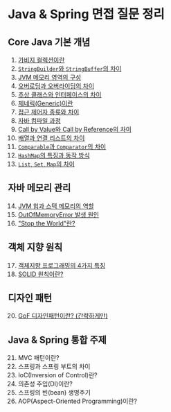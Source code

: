 # Java & Spring 면접 질문 정리

## Core Java 기본 개념
1. [가비지 컬렉션이란](https://github.com/inflearn-cs-study/cs/tree/main/Java_Spring/JS_01)
2. [`StringBuilder`와 `StringBuffer`의 차이](https://github.com/inflearn-cs-study/cs/tree/main/Java_Spring/JS_01)
3. [JVM 메모리 영역의 구성](https://github.com/inflearn-cs-study/cs/tree/main/Java_Spring/JS_02)
4. [오버로딩과 오버라이딩의 차이](https://github.com/inflearn-cs-study/cs/tree/main/Java_Spring/JS_03)
5. [추상 클래스와 인터페이스의 차이](https://github.com/inflearn-cs-study/cs/tree/main/Java_Spring/JS_03)
6. [제네릭(Generic)이란](https://github.com/inflearn-cs-study/cs/tree/main/Java_Spring/JS_04)
7. [접근 제어자 종류와 차이](https://github.com/inflearn-cs-study/cs/tree/main/Java_Spring/JS_05)
8. [자바 컴파일 과정](https://github.com/inflearn-cs-study/cs/tree/main/Java_Spring/JS_05)
9. [Call by Value와 Call by Reference의 차이](https://github.com/inflearn-cs-study/cs/tree/main/Java_Spring/JS_06)
10. [배열과 연결 리스트의 차이](https://github.com/inflearn-cs-study/cs/tree/main/Java_Spring/JS_06)
11. [`Comparable`과 `Comparator`의 차이](https://github.com/inflearn-cs-study/cs/tree/main/Java_Spring/JS_07)
12. [`HashMap`의 특징과 동작 방식](https://github.com/inflearn-cs-study/cs/tree/main/Java_Spring/JS_07)
13. [`List`, `Set`, `Map`의 차이](https://github.com/inflearn-cs-study/cs/tree/main/Java_Spring/JS_07)

## 자바 메모리 관리
14. [JVM 힙과 스택 메모리의 역할](https://github.com/inflearn-cs-study/cs/tree/main/Java_Spring/JS_08)
15. [OutOfMemoryError 발생 원인](https://github.com/inflearn-cs-study/cs/tree/main/Java_Spring/JS_08)
16. ["Stop the World"란?](https://github.com/inflearn-cs-study/cs/tree/main/Java_Spring/JS_08)

## 객체 지향 원칙
17. [객체지향 프로그래밍의 4가지 특징](https://github.com/inflearn-cs-study/cs/tree/main/Java_Spring/JS_09)
19. [SOLID 원칙이란?](https://github.com/inflearn-cs-study/cs/tree/main/Java_Spring/JS_09)

## 디자인 패턴
20. [GoF 디자인패턴이란? (간략하게만)](https://github.com/inflearn-cs-study/cs/tree/main/Java_Spring/JS_10)

## Java & Spring 통합 주제
21. MVC 패턴이란?
22. 스프링과 스프링 부트의 차이
23. IoC(Inversion of Control)란?
24. 의존성 주입(DI)이란?
25. 스프링의 빈(bean) 생명주기
26. AOP(Aspect-Oriented Programming)이란?
